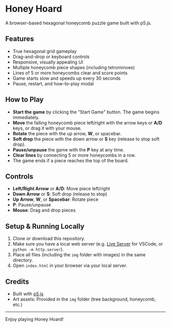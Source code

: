 # Honey Hoard

A browser-based hexagonal honeycomb puzzle game built with p5.js.

## Features
- True hexagonal grid gameplay
- Drag-and-drop or keyboard controls
- Responsive, visually appealing UI
- Multiple honeycomb piece shapes (including tetrominoes)
- Lines of 5 or more honeycombs clear and score points
- Game starts slow and speeds up every 30 seconds
- Pause, restart, and how-to-play modal

## How to Play
- **Start the game** by clicking the "Start Game" button. The game begins immediately.
- **Move** the falling honeycomb piece left/right with the arrow keys or **A/D** keys, or drag it with your mouse.
- **Rotate** the piece with the up arrow, **W**, or spacebar.
- **Soft drop** the piece with the down arrow or **S** key (release to stop soft drop).
- **Pause/unpause** the game with the **P** key at any time.
- **Clear lines** by connecting 5 or more honeycombs in a row.
- The game ends if a piece reaches the top of the board.

## Controls
- **Left/Right Arrow** or **A/D**: Move piece left/right
- **Down Arrow** or **S**: Soft drop (release to stop)
- **Up Arrow**, **W**, or **Spacebar**: Rotate piece
- **P**: Pause/unpause
- **Mouse**: Drag and drop pieces

## Setup & Running Locally
1. Clone or download this repository.
2. Make sure you have a local web server (e.g. [Live Server](https://marketplace.visualstudio.com/items?itemName=ritwickdey.LiveServer) for VSCode, or `python -m http.server`).
3. Place all files (including the `img` folder with images) in the same directory.
4. Open `index.html` in your browser via your local server.

## Credits
- Built with [p5.js](https://p5js.org/)
- Art assets: Provided in the `img` folder (tree background, honeycomb, etc.)

---
Enjoy playing Honey Hoard! 